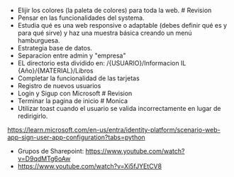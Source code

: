 - Elijir los colores (la paleta de colores) para toda la web. # Revision
- Pensar en las funcionalidades del systema.
- Estudia qué es una web responsive o adaptable (debes definir qué es y para qué sirve) y haz una muestra básica creando un menú hamburguesa.
- Estrategia base de datos.
- Separacion entre admin y "empresa"
- EL directorio esta dividido en: /{USUARIO}/Informacion IL {Año}/{MATERIAL}/Libros
- Completar la funcionalidad de las tarjetas
- Registro de nuevos usuarios
- Login y Sigup con Microsoft # Revision
- Terminar la pagina de inicio # Monica
- Utilizar toast cuando el usuario se valida incorrectamente en lugar de redirigirlo.

https://learn.microsoft.com/en-us/entra/identity-platform/scenario-web-app-sign-user-app-configuration?tabs=python
- Grupos de Sharepoint: https://www.youtube.com/watch?v=D9qdMTg6oAw
- https://www.youtube.com/watch?v=Xi5fJYEtCV8